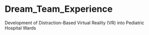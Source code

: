 # Dream_Team_Experience
Development of Distraction-Based Virtual Reality (VR) into Pediatric Hospital Wards
